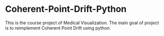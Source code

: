 # Coherent-Point-Drift-Python
This is the course project of Medical Visualization. The main goal of project is to reimplement Coherent Point Drift using python.